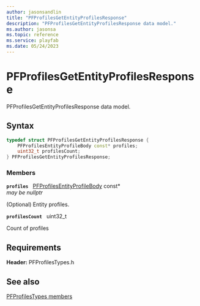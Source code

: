 ```yaml
---
author: jasonsandlin
title: "PFProfilesGetEntityProfilesResponse"
description: "PFProfilesGetEntityProfilesResponse data model."
ms.author: jasonsa
ms.topic: reference
ms.service: playfab
ms.date: 05/24/2023
---
```


# PFProfilesGetEntityProfilesResponse  

PFProfilesGetEntityProfilesResponse data model.  

## Syntax  
  
```cpp
typedef struct PFProfilesGetEntityProfilesResponse {  
    PFProfilesEntityProfileBody const* profiles;  
    uint32_t profilesCount;  
} PFProfilesGetEntityProfilesResponse;  
```
  
### Members  
  
**`profiles`** &nbsp; [PFProfilesEntityProfileBody](pfprofilesentityprofilebody.md) const*  
*may be nullptr*  
  
(Optional) Entity profiles.
  
**`profilesCount`** &nbsp; uint32_t  
  
Count of profiles
  
  
## Requirements  
  
**Header:** PFProfilesTypes.h
  
## See also  
[PFProfilesTypes members](../pfprofilestypes_members.md)  

  
  
